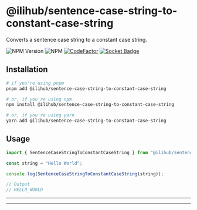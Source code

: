 # @ilihub/sentence-case-string-to-constant-case-string

Converts a sentence case string to a constant case string.

![NPM Version](https://img.shields.io/npm/v/%40ilihub%2Fsentence-case-string-to-constant-case-string?color=33cd56&logo=npm)
![NPM](https://img.shields.io/npm/l/%40ilihub%2Fsentence-case-string-to-constant-case-string)
[![CodeFactor](https://www.codefactor.io/repository/github/ilihub/npm/badge)](https://www.codefactor.io/repository/github/ilihub/npm)
[![Socket Badge](https://socket.dev/api/badge/npm/package/@ilihub/sentence-case-string-to-constant-case-string)](https://socket.dev/npm/package/@ilihub/sentence-case-string-to-constant-case-string)

## Installation

```bash
# if you're using pnpm
pnpm add @ilihub/sentence-case-string-to-constant-case-string

# or, if you're using npm
npm install @ilihub/sentence-case-string-to-constant-case-string

# or, if you're using yarn
yarn add @ilihub/sentence-case-string-to-constant-case-string
```

## Usage

```javascript
import { SentenceCaseStringToConstantCaseString } from "@ilihub/sentence-case-string-to-constant-case-string";

const string = "Hello World";

console.log(SentenceCaseStringToConstantCaseString(string));

// Output
// HELLO_WORLD
```

---

<!-- sponsors_and_backers_section_start -->

<!-- sponsors_and_backers_section_end -->

---
